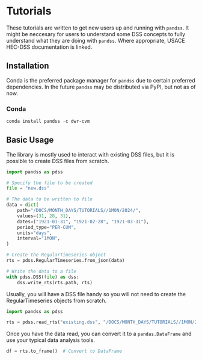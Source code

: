 # Tutorials

These tutorials are written to get new users up and running with `pandss`. It might be neccesary for users to understand some DSS concepts to fully understand what they are doing with `pandss`. Where appropriate, USACE HEC-DSS documentation is linked.

## Installation

Conda is the preferred package manager for `pandss` due to certain preferred dependencies. In the future `pandss` may be distributed via PyPI, but not as of now.

### Conda

```powershell
conda install pandss -c dwr-cvm
```

## Basic Usage

The library is mostly used to interact with existing DSS files, but it is possible to create DSS files from scratch.

```python
import pandss as pdss

# Specify the file to be created
file = "new.dss"

# The data to be written to file
data = dict(
    path="/DOCS/MONTH_DAYS/TUTORIALS//1MON/2024/",
    values=(31, 28, 31),
    dates=("1921-01-31", "1921-02-28", "1921-03-31"),
    period_type="PER-CUM",
    units="days",
    interval="1MON",
)

# Create the RegularTimeseries object
rts = pdss.RegularTimeseries.from_json(data)

# Write the data to a file
with pdss.DSS(file) as dss:
    dss.write_rts(rts.path, rts)
```

Usually, you will have a DSS file handy so you will not need to create the RegularTimeseries objects from scratch.

```python
import pandss as pdss

rts = pdss.read_rts("existing.dss", "/DOCS/MONTH_DAYS/TUTORIALS//1MON/2024/")
```

Once you have the data read, you can convert it to a `pandas.DataFrame` and use your typical data analysis tools.

```python
df = rts.to_frame()  # Convert to DataFrame
```
